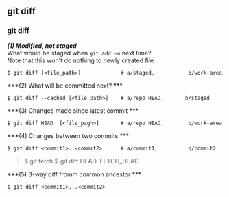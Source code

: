 ## git diff

### git diff 


***(1) Modified, not staged***  
What would be staged when `git add -u` next time?   
Note that this won't do nothing to newly created file.  
```
$ git diff [<file_path>]             # a/staged,           b/work-area
```

***(2) What will be committed next? *** 
```
$ git diff --cached [<file_path>]    # a/repo HEAD,       b/staged 
```

***(3) Changes made since latest commit ***
``` 
$ git diff HEAD  [<file_pagh>]       # a/repo HEAD,        b/work-area
```

***(4) Changes between two commits *** 
```
$ git diff <commit1>..<commit2>      # a/commit1,          b/commit2
```
> $ git fetch 
> $ git diff HEAD..FETCH_HEAD

***(5) 3-way diff fromm common ancestor ***
```
$ git diff <commit1>...<commit2>
```
